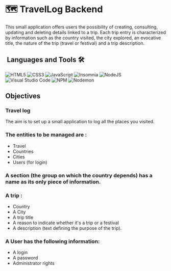 # 🗺️ TravelLog Backend
This small application offers users the possibility of creating, consulting, updating and deleting details linked to a trip. Each trip entry is characterized by information such as the country visited, the city explored, an evocative title, the nature of the trip (travel or festival) and a trip description.
## &nbsp;Languages and Tools 🛠
![HTML5](https://img.shields.io/badge/html5-%23E34F26.svg?&style=for-the-badge&logo=html5&logoColor=white) ![CSS3](https://img.shields.io/badge/css3-%231572B6.svg?&style=for-the-badge&logo=css3&logoColor=white) ![JavaScript](https://img.shields.io/badge/javascript-%23F7DF1E.svg?&style=for-the-badge&logo=javascript&logoColor=black) ![Insomnia](https://img.shields.io/badge/Insomnia-black?style=for-the-badge&logo=insomnia&logoColor=5849BE) ![NodeJS](https://img.shields.io/badge/node.js-6DA55F?style=for-the-badge&logo=node.js&logoColor=white) ![Visual Studio Code](https://img.shields.io/badge/Visual%20Studio%20Code-0078d7.svg?style=for-the-badge&logo=visual-studio-code&logoColor=white) ![NPM](https://img.shields.io/badge/NPM-%23CB3837.svg?style=for-the-badge&logo=npm&logoColor=white) ![Nodemon](https://img.shields.io/badge/NODEMON-%23323330.svg?style=for-the-badge&logo=nodemon&logoColor=%BBDEAD)
 
## Objectives 
### Travel log
The aim is to set up a small application to log all the places you visited.

### The entities to be managed are :
- Travel
- Countries
- Cities
- Users (for login)

### A section (the group on which the country depends) has a name as its only piece of information.
### A trip :
- Country
- A City
- A trip title
- A reason to indicate whether it's a trip or a festival
- A description (text defining the purpose of the trip).
  
### A User has the following information:
- A login
- A password
- Administrator rights
